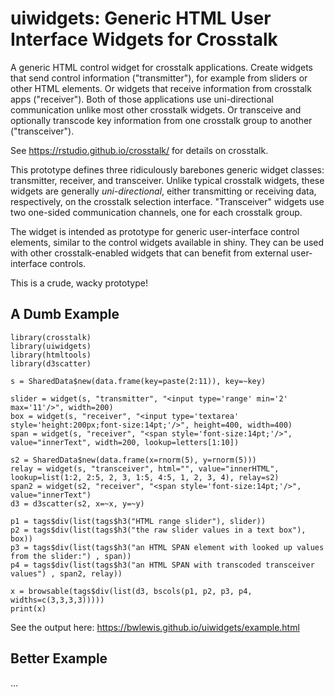 # uiwidgets: Generic HTML User Interface Widgets for Crosstalk

A generic HTML control widget for crosstalk applications. Create widgets that
send control information ("transmitter"), for example from sliders or other
HTML elements. Or widgets that receive information from crosstalk apps
("receiver"). Both of those applications use uni-directional communication
unlike most other crosstalk widgets.  Or transceive and optionally transcode
key information from one crosstalk group to another ("transceiver").

See https://rstudio.github.io/crosstalk/ for details on crosstalk.

This prototype defines three ridiculously barebones generic widget classes:
transmitter, receiver, and transceiver. Unlike typical crosstalk widgets, these
widgets are generally _uni-directional_, either transmitting or receiving data,
respectively, on the crosstalk selection interface.  "Transceiver" widgets use
two one-sided communication channels, one for each crosstalk group.

The widget is intended as prototype for generic user-interface control
elements, similar to the control widgets available in shiny. They can be used
with other crosstalk-enabled widgets that can benefit from external
user-interface controls.

This is a crude, wacky prototype!

## A Dumb Example

```{r}
library(crosstalk)
library(uiwidgets)
library(htmltools)
library(d3scatter)

s = SharedData$new(data.frame(key=paste(2:11)), key=~key)

slider = widget(s, "transmitter", "<input type='range' min='2' max='11'/>", width=200)
box = widget(s, "receiver", "<input type='textarea' style='height:200px;font-size:14pt;'/>", height=400, width=400)
span = widget(s, "receiver", "<span style='font-size:14pt;'/>", value="innerText", width=200, lookup=letters[1:10])

s2 = SharedData$new(data.frame(x=rnorm(5), y=rnorm(5)))
relay = widget(s, "transceiver", html="", value="innerHTML", lookup=list(1:2, 2:5, 2, 3, 1:5, 4:5, 1, 2, 3, 4), relay=s2)
span2 = widget(s2, "receiver", "<span style='font-size:14pt;'/>", value="innerText")
d3 = d3scatter(s2, x=~x, y=~y)

p1 = tags$div(list(tags$h3("HTML range slider"), slider))
p2 = tags$div(list(tags$h3("the raw slider values in a text box"), box))
p3 = tags$div(list(tags$h3("an HTML SPAN element with looked up values from the slider:") , span))
p4 = tags$div(list(tags$h3("an HTML SPAN with transcoded transceiver values") , span2, relay))

x = browsable(tags$div(list(d3, bscols(p1, p2, p3, p4, widths=c(3,3,3,3)))))
print(x)
```

See the output here:
https://bwlewis.github.io/uiwidgets/example.html

## Better Example

...
